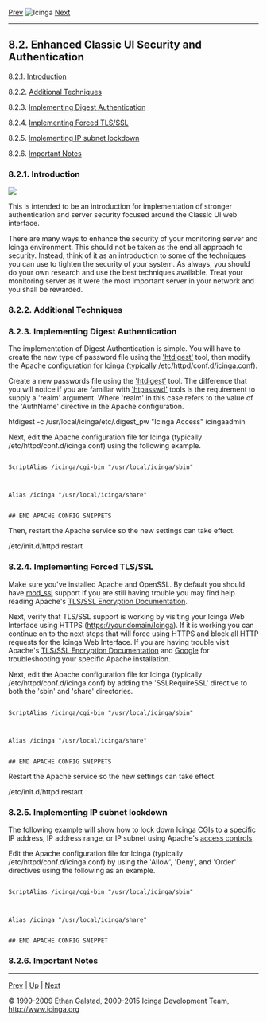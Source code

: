 [Prev](security.md) ![Icinga](../images/logofullsize.png "Icinga") [Next](tuning.md)

* * * * *

8.2. Enhanced Classic UI Security and Authentication
----------------------------------------------------

8.2.1. [Introduction](cgisecurity.md#introduction_cgisecurity)

8.2.2. [Additional Techniques](cgisecurity.md#additionaltechniques)

8.2.3. [Implementing Digest
Authentication](cgisecurity.md#implementationdigest)

8.2.4. [Implementing Forced TLS/SSL](cgisecurity.md#implementationssl)

8.2.5. [Implementing IP subnet
lockdown](cgisecurity.md#implementationlockdown)

8.2.6. [Important Notes](cgisecurity.md#importantnotes)

### 8.2.1. Introduction

![](../images/security.png)

This is intended to be an introduction for implementation of stronger
authentication and server security focused around the Classic UI web
interface.

There are many ways to enhance the security of your monitoring server
and Icinga environment. This should not be taken as the end all approach
to security. Instead, think of it as an introduction to some of the
techniques you can use to tighten the security of your system. As
always, you should do your own research and use the best techniques
available. Treat your monitoring server as it were the most important
server in your network and you shall be rewarded.

### 8.2.2. Additional Techniques




### 8.2.3. Implementing Digest Authentication

The implementation of Digest Authentication is simple. You will have to
create the new type of password file using the
['htdigest'](http://httpd.apache.org/docs/2.2/programs/htdigest) tool,
then modify the Apache configuration for Icinga (typically
/etc/httpd/conf.d/icinga.conf).

Create a new passwords file using the
['htdigest'](http://httpd.apache.org/docs/2.2/programs/htdigest) tool.
The difference that you will notice if you are familiar with
['htpasswd'](http://httpd.apache.org/docs/2.2/programs/htpasswd) tools
is the requirement to supply a 'realm' argument. Where 'realm' in this
case refers to the value of the 'AuthName' directive in the Apache
configuration.

 htdigest -c /usr/local/icinga/etc/.digest_pw "Icinga Access" icingaadmin
</code></pre>

Next, edit the Apache configuration file for Icinga (typically
/etc/httpd/conf.d/icinga.conf) using the following example.

<pre><code>
ScriptAlias /icinga/cgi-bin "/usr/local/icinga/sbin"
<Directory "/usr/local/icinga/sbin">
</Directory>

Alias /icinga "/usr/local/icinga/share"
<Directory "/usr/local/icinga/share">
</Directory>
## END APACHE CONFIG SNIPPETS
</code></pre>

Then, restart the Apache service so the new settings can take effect.

 /etc/init.d/httpd restart
</code></pre>

### 8.2.4. Implementing Forced TLS/SSL

Make sure you've installed Apache and OpenSSL. By default you should
have [mod\_ssl](http://httpd.apache.org/docs/2.2/mod/mod_ssl) support if
you are still having trouble you may find help reading Apache's [TLS/SSL
Encryption Documentation](http://httpd.apache.org/docs/2.0/ssl).

Next, verify that TLS/SSL support is working by visiting your Icinga Web
Interface using HTTPS (https://your.domain/Icinga). If it is working you
can continue on to the next steps that will force using HTTPS and block
all HTTP requests for the Icinga Web Interface. If you are having
trouble visit Apache's [TLS/SSL Encryption
Documentation](http://httpd.apache.org/docs/2.0/ssl) and
[Google](http://www.google.com) for troubleshooting your specific Apache
installation.

Next, edit the Apache configuration file for Icinga (typically
/etc/httpd/conf.d/icinga.conf) by adding the 'SSLRequireSSL' directive
to both the 'sbin' and 'share' directories.

<pre><code>
ScriptAlias /icinga/cgi-bin "/usr/local/icinga/sbin"
<Directory "/usr/local/icinga/sbin">
</Directory>

Alias /icinga "/usr/local/icinga/share"
<Directory "/usr/local/icinga/share">
</Directory>
## END APACHE CONFIG SNIPPETS
</code></pre>

Restart the Apache service so the new settings can take effect.

 /etc/init.d/httpd restart
</code></pre>

### 8.2.5. Implementing IP subnet lockdown

The following example will show how to lock down Icinga CGIs to a
specific IP address, IP address range, or IP subnet using Apache's
[access controls](http://httpd.apache.org/docs/2.2/howto/access).

Edit the Apache configuration file for Icinga (typically
/etc/httpd/conf.d/icinga.conf) by using the 'Allow', 'Deny', and 'Order'
directives using the following as an example.

<pre><code>
ScriptAlias /icinga/cgi-bin "/usr/local/icinga/sbin"
<Directory "/usr/local/icinga/sbin">
</Directory>

Alias /icinga "/usr/local/icinga/share"
<Directory "/usr/local/icinga/share">
</Directory>
## END APACHE CONFIG SNIPPET
</code></pre>

### 8.2.6. Important Notes






* * * * *

[Prev](security.md) | [Up](ch08.md) | [Next](tuning.md)






© 1999-2009 Ethan Galstad, 2009-2015 Icinga Development Team,
http://www.icinga.org
